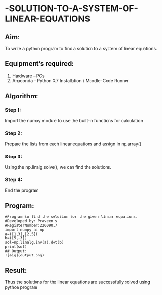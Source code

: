 # -SOLUTION-TO-A-SYSTEM-OF-LINEAR-EQUATIONS
## Aim:
To write a python program to find a solution to a system of linear equations.
## Equipment’s required:
1. 	Hardware – PCs
2. 	Anaconda – Python 3.7 Installation / Moodle-Code Runner
## Algorithm:
### Step 1: 
Import the numpy module to use the built-in functions for calculation
### Step 2: 
Prepare the lists from each linear equations and assign in np.array()
### Step 3: 
Using the np.linalg.solve(), we can find the solutions.
### Step 4: 
End the program
## Program:
```
#Program to find the solution for the given linear equations.
#Developed by: Praveen s
#RegisterNumber:22009017
import numpy as np
a=([1,3],[2,5])
b=([5,-3])
sol=np.linalg.inv(a).dot(b)
print(sol)
## Output:
![eig](output.png)
```
## Result: 
Thus the solutions for the linear equations are successfully solved using python program

